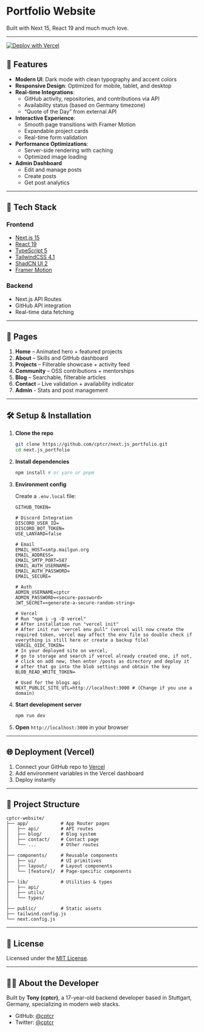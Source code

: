 
# Portfolio Website

Built with Next 15, React 19 and much much love.

---
[![Deploy with Vercel](https://vercel.com/button)](https://vercel.com/new/clone?repository-url=https%3A%2F%2Fgithub.com%2Fcptcr%2Fnext.js_portfolio&env=DISCORD_USER_ID,DISCORD_BOT_TOKEN,USE_LANYARD,EMAIL_HOST,EMAIL_AUTH_USERNAME,EMAIL_AUTH_PASSWORD,EMAIL_SECURE,ADMIN_USERNAME,ADMIN_PASSWORD,JWT_SECRET&envDescription=Discord%20Bot%20Token%20(required)%2C%20GitHub%20API%20Key%20(optional)&project-name=nextjs-portfolio&repository-name=Next.js-Portfolio&redirect-url=https%3A%2F%2Fcptcr.dev&demo-title=Next.js%20Portfolio%20with%20Blog%20management&demo-description=This%20is%20a%20Next.js%20Portfolio%20with%20a%20dedicated%20portal%20to%20create%20and%20manage%20blog%20posts.&demo-url=https%3A%2F%2Fcptcr.dev) 

## 🚀 Features

- **Modern UI**: Dark mode with clean typography and accent colors
- **Responsive Design**: Optimized for mobile, tablet, and desktop
- **Real-time Integrations**:
  - GitHub activity, repositories, and contributions via API
  - Availability status (based on Germany timezone)
  - “Quote of the Day” from external API
- **Interactive Experience**:
  - Smooth page transitions with Framer Motion
  - Expandable project cards
  - Real-time form validation
- **Performance Optimizations**:
  - Server-side rendering with caching
  - Optimized image loading
- **Admin Dashboard**
  - Edit and manage posts
  - Create posts
  - Get post analytics

---

## 🧱 Tech Stack

### Frontend
- [Next.js 15](https://nextjs.org/blog/next-15)
- [React 19](https://react.dev/blog/2024/12/05/react-19)
- [TypeScript 5](https://www.typescriptlang.org/docs/handbook/release-notes/typescript-5-8.html)
- [TailwindCSS 4.1](https://tailwindcss.com/)
- [ShadCN UI 2](https://ui.shadcn.com/)
- [Framer Motion](https://motion.dev/)

### Backend
- Next.js API Routes
- GitHub API integration
- Real-time data fetching

---

## 📄 Pages

1. **Home** – Animated hero + featured projects  
2. **About** – Skills and GitHub dashboard  
3. **Projects** – Filterable showcase + activity feed  
4. **Community** – OSS contributions + mentorships  
5. **Blog** – Searchable, filterable articles  
6. **Contact** – Live validation + availability indicator  
7. **Admin** - Stats and post management

---

## 🛠️ Setup & Installation

1. **Clone the repo**
   ```bash
   git clone https://github.com/cptcr/next.js_portfolio.git
   cd next.js_portfolio
   ```

2. **Install dependencies**
   ```bash
   npm install # or yarn or pnpm
   ```

3. **Environment config**

   Create a `.env.local` file:

   ```env
   GITHUB_TOKEN=

   # Discord Integration
   DISCORD_USER_ID=
   DISCORD_BOT_TOKEN=
   USE_LANYARD=false

   # Email
   EMAIL_HOST=smtp.mailgun.org
   EMAIL_ADDRESS=
   EMAIL_SMTP_PORT=587
   EMAIL_AUTH_USERNAME=
   EMAIL_AUTH_PASSWORD=
   EMAIL_SECURE=

   # Auth
   ADMIN_USERNAME=cptcr
   ADMIN_PASSWORD=<secure-password>
   JWT_SECRET=<generate-a-secure-random-string>

   # Vercel
   # Run "npm i -g -D vercel"
   # After installation run "vercel init"
   # After init run "vercel env pull" (vercel will now create the required token, vercel may affect the env file so double check if everything is still here or create a backup file)
   VERCEL_OIDC_TOKEN=
   # In your deployed site on vercel,
   # go to storage and search if vercel already created one, if not,
   # click on add new, then enter /posts as directory and deploy it
   # after that go into the blob settings and obtain the key
   BLOB_READ_WRITE_TOKEN=

   # Used for the blogs api
   NEXT_PUBLIC_SITE_UTL=http://localhost:3000 # (Change if you use a domain)
   ```

4. **Start development server**
   ```bash
   npm run dev
   ```

5. **Open** `http://localhost:3000` in your browser

---

## 🌐 Deployment (Vercel)

1. Connect your GitHub repo to [Vercel](https://vercel.com)
2. Add environment variables in the Vercel dashboard
3. Deploy instantly

---

## 📁 Project Structure

```
cptcr-website/
├── app/            # App Router pages
│   ├── api/        # API routes
│   ├── blog/       # Blog system
│   ├── contact/    # Contact page
│   └── ...         # Other routes
│
├── components/     # Reusable components
│   ├── ui/         # UI primitives
│   ├── layout/     # Layout components
│   └── [feature]/  # Page-specific components
│
├── lib/            # Utilities & types
│   ├── api/        
│   ├── utils/
│   └── types/
│
├── public/         # Static assets
├── tailwind.config.js
└── next.config.js
```

---

## 📝 License

Licensed under the [MIT License](LICENSE).

---

## 👨‍💻 About the Developer

Built by **Tony (cptcr)**, a 17-year-old backend developer based in Stuttgart, Germany, specializing in modern web stacks.

- GitHub: [@cptcr](https://github.com/cptcr)  
- Twitter: [@cptcr](https://twitter.com/cptcrr) 